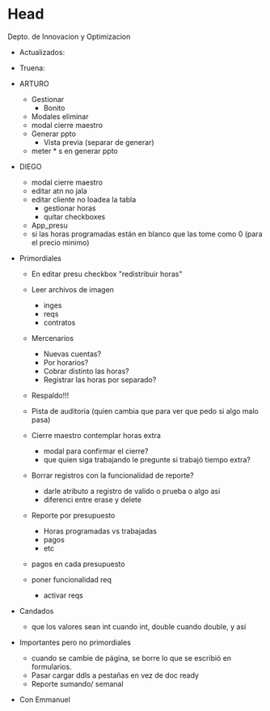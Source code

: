 # Head
Depto. de Innovacion y Optimizacion

- Actualizados:
  
- Truena:

- ARTURO
  - Gestionar
    - Bonito
  - Modales eliminar
  - modal cierre maestro
  - Generar ppto
    - Vista previa (separar de generar)
  - meter * s en generar ppto
- DIEGO
  - modal cierre maestro
  - editar atn no jala
  - editar cliente no loadea la tabla
    - gestionar horas
    - quitar checkboxes
  -  App_presu
    - si las horas programadas están en blanco que las tome como 0 (para el precio minimo)
  
- Primordiales
  - En editar presu checkbox "redistribuir horas"
  - Leer archivos de imagen
    - inges
    - reqs
    - contratos

  - Mercenarios
    - Nuevas cuentas?
    - Por horarios?
    - Cobrar distinto las horas?
    - Registrar las horas por separado?
  
  - Respaldo!!!
  - Pista de auditoria (quien cambia que para ver que pedo si algo malo pasa)
  - Cierre maestro contemplar horas extra
    - modal para confirmar el cierre?
    - que quien siga trabajando le pregunte si trabajó tiempo extra?
  - Borrar registros con la funcionalidad de reporte?
    - darle atributo a registro de valido o prueba o algo asi
    - diferenci entre erase y delete
    
  - Reporte por presupuesto
    - Horas programadas vs trabajadas
    - pagos
    - etc


  - pagos en cada presupuesto
  - poner funcionalidad req
    - activar reqs
  
- Candados
  - que los valores sean int cuando int, double cuando double, y así

- Importantes pero no primordiales
  - cuando se cambie de página, se borre lo que se escribió en formularios.
  - Pasar cargar ddls a pestañas en vez de doc ready
  - Reporte sumando/ semanal
- Con Emmanuel
